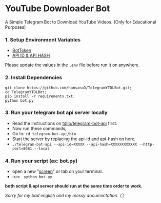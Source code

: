 # YouTube Downloader Bot
A Simple Telegram Bot to Download YouTube Videos. (Only for Educational Purposes)


### 1. Setup Environment Variables
- [BotToken](https://core.telegram.org/bots/tutorial#obtain-your-bot-token)
- [API ID & API HASH](https://core.telegram.org/api/obtaining_api_id)
  
Please update the values in the `.env` file before run it on anywhere.

### 2. Install Dependencies
```
git clone https://github.com/hansanaD/TelegramYTDLBot.git;
cd TelegramYTDLBot;
pip install -r requirements.txt;
python bot.py
```
### 3. Run your telegram bot api server locally

- Read the instructions on [tdlib/telegram-bot-api](https://github.com/tdlib/telegram-bot-api) first.
- Now run these commands,
- Go to: ```cd telegram-bot-api/bin```
- Start the server by replacing the api-id and api-hash on here,
- ``` ./telegram-bot-api --api-id=XXXXX --api-hash=XXXXXXXXXXXX --http-port=8081 --local ```

### 4. Run your script (ex: bot.py)
- open a new "[screen](https://www.geeksforgeeks.org/screen-command-in-linux-with-examples/)" or tab on your terminal.
- run: ``` python bot.py```

**both script & api server should run at the same time order to work.**

_Sorry for my bad english and my messy documentation. 😶_



  


